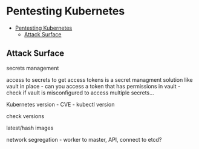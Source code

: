 # Pentesting Kubernetes

- [Pentesting Kubernetes](#pentesting-kubernetes)
  - [Attack Surface](#attack-surface)







## Attack Surface


secrets management

access to secrets to get access tokens
is a secret managment solution like vault in place - can you access a token that has permissions in vault - check if vault is misconfigured to access multiple secrets...


Kubernetes version - CVE - kubectl version

check versions

latest/hash images

network segregation - worker to master, API, connect to etcd?
